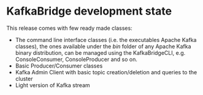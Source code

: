 # KafkaBridge development state

This release comes with few ready made classes:

* The command line interface classes (i.e. the executables Apache Kafka classes), the ones available under the _bin_ folder of any Apache Kafka binary distribution, can be managed using the KafkaBridgeCLI, e.g. ConsoleConsumer, ConsoleProducer and so on.
* Basic Producer/Consumer classes
* Kafka Admin Client with basic topic creation/deletion and queries to the cluster
* Light version of Kafka stream
